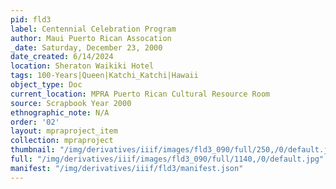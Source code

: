 ```yaml
---
pid: fld3
label: Centennial Celebration Program
author: Maui Puerto Rican Assocation
_date: Saturday, December 23, 2000
date_created: 6/14/2024
location: Sheraton Waikiki Hotel
tags: 100-Years|Queen|Katchi_Katchi|Hawaii
object_type: Doc
current_location: MPRA Puerto Rican Cultural Resource Room
source: Scrapbook Year 2000
ethnographic_note: N/A
order: '02'
layout: mpraproject_item
collection: mpraproject
thumbnail: "/img/derivatives/iiif/images/fld3_090/full/250,/0/default.jpg"
full: "/img/derivatives/iiif/images/fld3_090/full/1140,/0/default.jpg"
manifest: "/img/derivatives/iiif/fld3/manifest.json"
---
```


